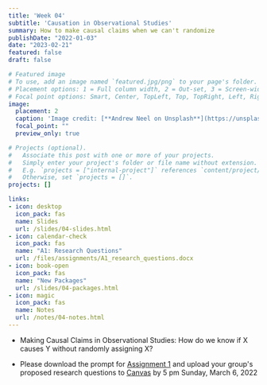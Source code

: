 ```yaml
---
title: 'Week 04'
subtitle: 'Causation in Observational Studies'
summary: How to make causal claims when we can't randomize
publishDate: "2022-01-03"
date: "2023-02-21"
featured: false
draft: false

# Featured image
# To use, add an image named `featured.jpg/png` to your page's folder.
# Placement options: 1 = Full column width, 2 = Out-set, 3 = Screen-width
# Focal point options: Smart, Center, TopLeft, Top, TopRight, Left, Right, BottomLeft, Bottom, BottomRight
image:
  placement: 2
  caption: 'Image credit: [**Andrew Neel on Unsplash**](https://unsplash.com/photos/1-29wyvvLJA)'
  focal_point: ""
  preview_only: true

# Projects (optional).
#   Associate this post with one or more of your projects.
#   Simply enter your project's folder or file name without extension.
#   E.g. `projects = ["internal-project"]` references `content/project/deep-learning/index.md`.
#   Otherwise, set `projects = []`.
projects: []

links:
- icon: desktop
  icon_pack: fas
  name: Slides
  url: /slides/04-slides.html
- icon: calendar-check
  icon_pack: fas
  name: "A1: Research Questions"
  url: /files/assignments/A1_research_questions.docx
- icon: book-open
  icon_pack: fas
  name: "New Packages"
  url: /slides/04-packages.html
- icon: magic
  icon_pack: fas
  name: Notes
  url: /notes/04-notes.html
---
```


- Making Causal Claims in Observational Studies: How do we know if X causes Y without randomly assigning X?

- Please download the prompt for [Assignment 1](/files/assignments/A1_research_questions.docx) and upload your group's proposed research questions to [Canvas](https://canvas.brown.edu/courses/1087979/assignments/7870538/) by 5 pm Sunday, March 6, 2022
